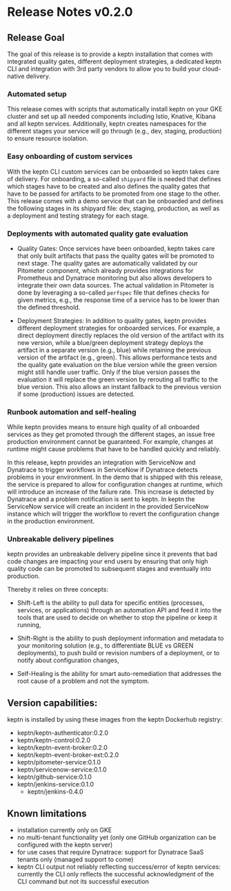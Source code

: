 # Release Notes v0.2.0

## Release Goal

The goal of this release is to provide a keptn installation that comes with integrated quality gates, different deployment strategies, a dedicated keptn CLI and integration with 3rd party vendors to allow you to build your cloud-native delivery.

### Automated setup
This release comes with scripts that automatically install keptn on your GKE cluster and set up all needed components including Istio, Knative, Kibana and all keptn services. Additionally, keptn creates namespaces for the different stages your service will go through (e.g., dev, staging, production) to ensure resource isolation.

### Easy onboarding of custom services
With the keptn CLI custom services can be onboarded so keptn takes care of delivery. For onboarding, a so-called `shipyard` file is needed that defines which stages have to be created and also defines the quality gates that have to be passed for artifacts to be promoted from one stage to the other. This release comes with a demo service that can be onboarded and defines the following stages in its shipyard file: dev, staging, production, as well as a deployment and testing strategy for each stage.

### Deployments with automated quality gate evaluation

- Quality Gates: Once services have been onboarded, keptn takes care that only built artifacts that pass the quality gates will be promoted to next stage. The quality gates are automatically validated by our Pitometer component, which already provides integrations for Prometheus and Dynatrace monitoring but also allows developers to integrate their own data sources. The actual validation in Pitometer is done by leveraging a so-called `perfspec` file that defines checks for given metrics, e.g., the response time of a service has to be lower than the defined threshold. 

- Deployment Strategies: In addition to quality gates, keptn provides different deployment strategies for onboarded services. For example, a direct deployment directly replaces the old version of the artifact with its new version, while a blue/green deployment strategy deploys the artifact in a separate version (e.g., blue) while retaining the previous version of the artifact (e.g., green). This allows performance tests and the quality gate evaluation on the blue version while the green version might still handle user traffic. Only if the blue version passes the evaluation it will replace the green version by rerouting all traffic to the blue version. This also allows an instant fallback to the previous version if some (production) issues are detected.

### Runbook automation and self-healing

While keptn provides means to ensure high quality of all onboarded services as they get promoted through the different stages, an issue free production environment cannot be guaranteed. For example, changes at runtime might cause problems that have to be handled quickly and reliably.

In this release, keptn provides an integration with ServiceNow and Dynatrace to trigger workflows in ServiceNow if Dynatrace detects problems in your environment. In the demo that is shipped with this release, the service is prepared to allow for configuration changes at runtime, which will introduce an increase of the failure rate. This increase is detected by Dynatrace and a problem notification is sent to keptn. In keptn the ServiceNow service will create an incident in the provided ServiceNow instance which will trigger the workflow to revert the configuration change in the production environment. 

### Unbreakable delivery pipelines

keptn provides an unbreakable delivery pipeline since it prevents that bad code changes are impacting your end users by ensuring that only high quality code can be promoted to subsequent stages and eventually into production.

Thereby it relies on three concepts:

- Shift-Left is the ability to pull data for specific entities (processes, services, or applications) through an automation API and feed it into the tools that are used to decide on whether to stop the pipeline or keep it running,

- Shift-Right is the ability to push deployment information and metadata to your monitoring solution (e.g., to differentiate BLUE vs GREEN deployments), to push build or revision numbers of a deployment, or to notify about configuration changes,

- Self-Healing is the ability for smart auto-remediation that addresses the root cause of a problem and not the symptom.

## Version capabilities:

keptn is installed by using these images from the keptn Dockerhub registry:

- keptn/keptn-authenticator:0.2.0
- keptn/keptn-control:0.2.0
- keptn/keptn-event-broker:0.2.0
- keptn/keptn-event-broker-ext:0.2.0
- keptn/pitometer-service:0.1.0
- keptn/servicenow-service:0.1.0
- keptn/github-service:0.1.0
- keptn/jenkins-service:0.1.0
  - keptn/jenkins-0.4.0

## Known limitations

- installation currently only on GKE 
- no multi-tenant functionality yet (only one GitHub organization can be configured with the keptn server)
- for use cases that require Dynatrace: support for Dynatrace SaaS tenants only (managed support to come)
- keptn CLI output not reliably reflecting success/error of keptn services: currently the CLI only reflects the successful acknowledgment of the CLI command but not its successful execution
